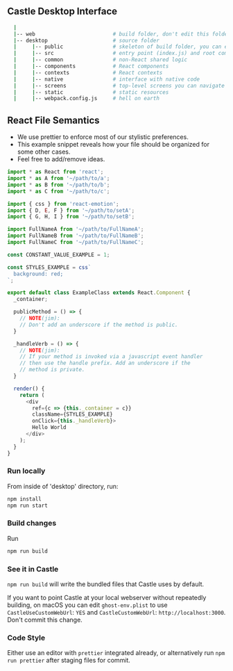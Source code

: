 ## Castle Desktop Interface

```sh
  |
  |-- web                         # build folder, don't edit this folder.
  |-- desktop                     # source folder
  |     |-- public                # skeleton of build folder, you can edit this.
  |     |-- src                   # entry point (index.js) and root component (App.js)
  |     |-- common                # non-React shared logic
  |     |-- components            # React components
  |     |-- contexts              # React contexts
  |     |-- native                # interface with native code
  |     |-- screens               # top-level screens you can navigate to
  |     |-- static                # static resources
  |     |-- webpack.config.js     # hell on earth

```

## React File Semantics

* We use prettier to enforce most of our stylistic preferences.
* This example snippet reveals how your file should be organized for some other cases.
* Feel free to add/remove ideas.

```js
import * as React from 'react';
import * as A from '~/path/to/a';
import * as B from '~/path/to/b';
import * as C from '~/path/to/c';

import { css } from 'react-emotion';
import { D, E, F } from '~/path/to/setA';
import { G, H, I } from '~/path/to/setB';

import FullNameA from '~/path/to/FullNameA';
import FullNameB from '~/path/to/FullNameB';
import FullNameC from '~/path/to/FullNameC';

const CONSTANT_VALUE_EXAMPLE = 1;

const STYLES_EXAMPLE = css`
  background: red;
`;

export default class ExampleClass extends React.Component {
  _container;

  publicMethod = () => {
    // NOTE(jim):
    // Don't add an underscore if the method is public.
  }

  _handleVerb = () => {
    // NOTE(jim):
    // If your method is invoked via a javascript event handler
    // then use the handle prefix. Add an underscore if the
    // method is private.
  }

  render() {
    return (
      <div 
        ref={c => {this._container = c}}
        className={STYLES_EXAMPLE} 
        onClick={this._handleVerb}>
        Hello World
      </div>
    );
  }
}

```

### Run locally

From inside of 'desktop' directory, run:

```sh
npm install
npm run start
```

### Build changes

Run

```sh
npm run build
```

### See it in Castle

`npm run build` will write the bundled files that Castle uses by default.

If you want to point Castle at your local webserver without repeatedly building, on macOS you can edit `ghost-env.plist` to use `CastleUseCustomWebUrl`: `YES` and `CastleCustomWebUrl`: `http://localhost:3000`. Don't commit this change.

### Code Style

Either use an editor with `prettier` integrated already, or alternatively run `npm run prettier` after staging files for commit.